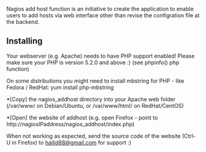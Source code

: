 Nagios add host function is an initiative to create the application to enable users to add hosts via web interface other than revise the configration file at the backend. 


Installing
----------

Your webserver (e.g. Apache) needs to have PHP support enabled!
Please make sure your PHP is version 5.2.0 and above :) (see phpinfo() php function)

On some distributions you might need to install mbstring for PHP - like Fedora / RedHat:
yum install php-mbstring

*[Copy] the nagios_addhost directory into your Apache web folder
   (/var/www/ on Debian/Ubuntu, or /var/www/html/ on RedHat/CentOS)

*[Open] the website of addhost (e.g. open Firefox - point to http://nagiosIPaddress/nagios_addhost/index.php)

When not working as expected, send the source code of the website (Ctrl-U in Firefox) to hailid88@gmail.com for support :) 


